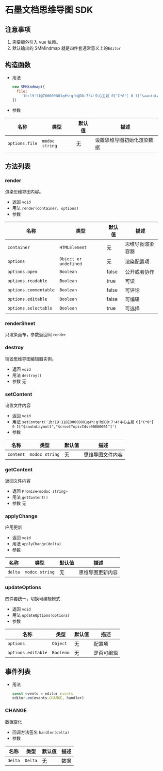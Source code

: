 # 石墨文档思维导图 SDK

## 注意事项

1. 需要额外引入 vue 依赖。
2. 默认输出的 SMMindmap 就是四件套通常意义上的`Editor`

## 构造函数

- 用法

  ```js
  new SMMindmap({
    file:
      '1b:19!11@Z00000001q#h:g!b@D8:7!4!中心主题 0["C*0"] 0 1["$aautoLayout1","$crootTopicIds:00000001"]',
  })
  ```

- 参数

| 名称           | 类型           | 默认值 | 描述                       |
| -------------- | -------------- | ------ | -------------------------- |
| `options.file` | `modoc string` | 无     | 设置思维导图初始化渲染数据 |

## 方法列表

### render

渲染思维导图内容。

- 返回 `void`
- 用法 `render(container, options)`
- 参数

| 名称                  | 类型                  | 默认值 | 描述             |
| --------------------- | --------------------- | ------ | ---------------- |
| `container`           | `HTMLElement`         | 无     | 思维导图渲染容器 |
| `options`             | `Object or undefined` | 无     | 渲染配置项       |
| `options.open`        | `Boolean`             | false  | 公开或者协作     |
| `options.readable`    | `Boolean`             | true   | 可读             |
| `options.commentable` | `Boolean`             | false  | 可评论           |
| `options.editable`    | `Boolean`             | false  | 可编辑           |
| `options.selectable`  | `Boolean`             | true   | 可选择           |

### renderSheet

只渲染画布，参数返回同 `render`

### destroy

销毁思维导图编辑器实例。

- 返回 `void`
- 用法 `destroy()`
- 参数 无

### setContent

设置文件内容

- 返回 `void`
- 用法 `setContent('1b:19!11@Z00000001q#h:g!b@D8:7!4!中心主题 0["C*0"] 0 1["$aautoLayout1","$crootTopicIds:00000001"]')`
- 参数

| 名称      | 类型           | 默认值 | 描述             |
| --------- | -------------- | ------ | ---------------- |
| `content` | `modoc string` | 无     | 思维导图文件内容 |

### getContent

返回文件内容

- 返回 `Promise<modoc string>`
- 用法 `getContent()`
- 参数 无

### applyChange

应用更新

- 返回 `void`
- 用法 `applyChange(delta)`
- 参数

| 名称    | 类型           | 默认值 | 描述             |
| ------- | -------------- | ------ | ---------------- |
| `delta` | `modoc string` | 无     | 思维导图更新内容 |

### updateOptions

四件套统一，切换可编辑模式

- 返回 `void`
- 用法 `updateOptions(options)`
- 参数

| 名称               | 类型      | 默认值 | 描述       |
| ------------------ | --------- | ------ | ---------- |
| `options`          | `Object`  | 无     | 配置项     |
| `options.editable` | `Boolean` | 无     | 是否可编辑 |

## 事件列表

- 用法

  ```js
  const events = editor.events
  editor.on(events.CHANGE, handler)
  ```

### CHANGE

数据变化

- 回调方法签名 `handler(delta)`
- 参数

| 名称    | 类型    | 默认值 | 描述 |
| ------- | ------- | ------ | ---- |
| `delta` | `Delta` | 无     | 数据 |
